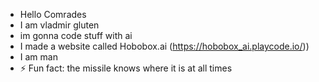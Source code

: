 - Hello Comrades
- I am vladmir gluten
- im gonna code stuff with ai
- I made a website called Hobobox.ai 
  (https://hobobox_ai.playcode.io/))
- I am man
- ⚡ Fun fact: the missile knows where it is at all times

<!---
VladmirGluten/VladmirGluten is a ✨ special ✨ repository because its `README.md` (this file) appears on your GitHub profile.
You can click the Preview link to take a look at your changes.
--->

